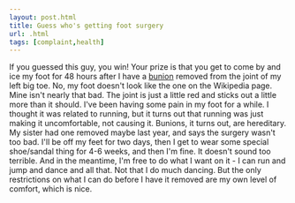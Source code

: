 ```yaml
---
layout: post.html
title: Guess who's getting foot surgery
url: .html
tags: [complaint,health]
---
```

If you guessed this guy, you win! Your prize is that you get to come by and ice my foot for 48 hours after I have a [bunion](http://en.wikipedia.org/wiki/Bunion) removed from the joint of my left big toe. No, my foot doesn't look like the one on the Wikipedia page. Mine isn't nearly that bad. The joint is just a little red and sticks out a little more than it should. I've been having some pain in my foot for a while. I thought it was related to running, but it turns out that running was just making it uncomfortable, not causing it. Bunions, it turns out, are hereditary. My sister had one removed maybe last year, and says the surgery wasn't too bad. I'll be off my feet for two days, then I get to wear some special shoe/sandal thing for 4-6 weeks, and then I'm fine. It doesn't sound too terrible. And in the meantime, I'm free to do what I want on it - I can run and jump and dance and all that. Not that I do much dancing. But the only restrictions on what I can do before I have it removed are my own level of comfort, which is nice.
